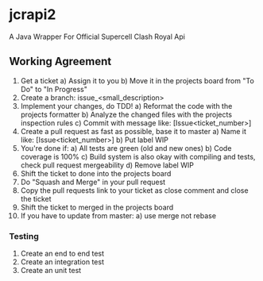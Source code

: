 # jcrapi2
A Java Wrapper For Official Supercell Clash Royal Api 

## Working Agreement

1. Get a ticket
a) Assign it to you
b) Move it in the projects board from "To Do" to "In Progress" 
2. Create a branch: issue<ticket number>_<small_description>
3. Implement your changes, do TDD!
a) Reformat the code with the projects formatter
b) Analyze the changed files with the projects inspection rules
c) Commit with message like: [Issue<ticket_number>] <your message>
4. Create a pull request as fast as possible, base it to master
a) Name it like: [Issue<ticket_number>] <your message>
b) Put label WIP
5. You're done if:
a) All tests are green (old and new ones)
b) Code coverage is 100%
c) Build system is also okay with compiling and tests, check pull request mergeability
d) Remove label WIP
6. Shift the ticket to done into the projects board
7. Do "Squash and Merge" in your pull request
8. Copy the pull requests link to your ticket as close comment and close the ticket
9. Shift the ticket to merged in the projects board
10. If you have to update from master:
a) use merge not rebase

### Testing
1. Create an end to end test
2. Create an integration test
3. Create an unit test